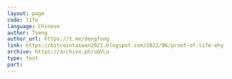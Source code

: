 ```yaml
---
layout: page
code: life
language: Chinese
author: Tseng
author_url: https://t.me/dengfong
link: https://bitcointaiwan2021.blogspot.com/2022/06/proof-of-life-why-bitcoin-is-living.html
archive: https://archive.ph/uQVLo
type: text
part: 
---
```

